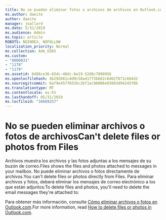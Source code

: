 ```yaml
---
title: No se pueden eliminar fotos o archivos de archivos en Outlook.com
ms.author: daeite
author: daeite
manager: joallard
ms.date: 5/31/2019
ms.audience: Admin
ms.topic: article
ROBOTS: NOINDEX, NOFOLLOW
localization_priority: Normal
ms.collection: Adm_O365
ms.custom:
- "8000031"
- "1178"
- "1179"
ms.assetid: 6486ce36-65dc-48dc-be19-52d6c7890956
ms.openlocfilehash: 4b292661c4d9c58ad1ff3bb62c6d62f871c664d2
ms.sourcegitcommit: 6a79e457f0326c2bf1ac96006e93603d94245f8b
ms.translationtype: MT
ms.contentlocale: es-ES
ms.lasthandoff: 05/31/2019
ms.locfileid: "34669257"
---
```

# <a name="cant-delete-files-or-photos-from-files"></a><span data-ttu-id="ed45c-102">No se pueden eliminar archivos o fotos de archivos</span><span class="sxs-lookup"><span data-stu-id="ed45c-102">Can't delete files or photos from Files</span></span>

<span data-ttu-id="ed45c-103">Archivos muestra los archivos y las fotos adjuntas a los mensajes de su buzón de correo.</span><span class="sxs-lookup"><span data-stu-id="ed45c-103">Files shows the files and photos attached to messages in your mailbox.</span></span> <span data-ttu-id="ed45c-104">No puede eliminar archivos o fotos directamente de archivos.</span><span class="sxs-lookup"><span data-stu-id="ed45c-104">You can't delete files or photos directly from Files.</span></span> <span data-ttu-id="ed45c-105">Para eliminar archivos y fotos, deberá eliminar los mensajes de correo electrónico a los que están adjuntos:</span><span class="sxs-lookup"><span data-stu-id="ed45c-105">To delete files and photos, you'll need to delete the email messages they're attached to:</span></span>

<span data-ttu-id="ed45c-106">Para obtener más información, consulte [Cómo eliminar archivos o fotos en Outlook.com](https://support.office.com/article/bae0531f-040f-4c42-90b9-786ca718c16d.aspx).</span><span class="sxs-lookup"><span data-stu-id="ed45c-106">For more information, read [How to delete files or photos in Outlook.com](https://support.office.com/article/bae0531f-040f-4c42-90b9-786ca718c16d.aspx).</span></span>
